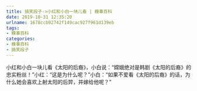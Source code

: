 ```yaml
---
title: 搞笑段子->小红和小白一块儿看 | 糗事百科
date: 2019-10-31 12:35:20
urlname: 1678ccb92742f149cac927f961d139eb
tags: 
- 糗事百科
categories:
- 糗事百科
- 搞笑段子
---
```

小红和小白一块儿看《太阳的后裔》，小白说：“嫦娥绝对是韩剧《太阳的后裔》的忠实粉丝！”小红：“这是为什么呢？”小白：“如果不爱看《太阳的后裔》的话，为什么她会喜欢上射太阳的后羿，并嫁给他呢？”


